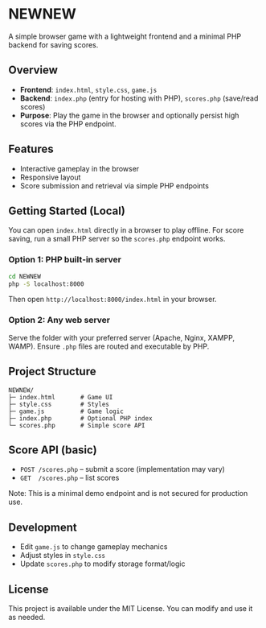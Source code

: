 # NEWNEW

A simple browser game with a lightweight frontend and a minimal PHP backend for saving scores.

## Overview

- **Frontend**: `index.html`, `style.css`, `game.js`
- **Backend**: `index.php` (entry for hosting with PHP), `scores.php` (save/read scores)
- **Purpose**: Play the game in the browser and optionally persist high scores via the PHP endpoint.

## Features

- Interactive gameplay in the browser
- Responsive layout
- Score submission and retrieval via simple PHP endpoints

## Getting Started (Local)

You can open `index.html` directly in a browser to play offline. For score saving, run a small PHP server so the `scores.php` endpoint works.

### Option 1: PHP built‑in server

```bash
cd NEWNEW
php -S localhost:8000
```

Then open `http://localhost:8000/index.html` in your browser.

### Option 2: Any web server

Serve the folder with your preferred server (Apache, Nginx, XAMPP, WAMP). Ensure `.php` files are routed and executable by PHP.

## Project Structure

```
NEWNEW/
├─ index.html       # Game UI
├─ style.css        # Styles
├─ game.js          # Game logic
├─ index.php        # Optional PHP index
└─ scores.php       # Simple score API
```

## Score API (basic)

- `POST /scores.php` – submit a score (implementation may vary)
- `GET  /scores.php` – list scores

Note: This is a minimal demo endpoint and is not secured for production use.

## Development

- Edit `game.js` to change gameplay mechanics
- Adjust styles in `style.css`
- Update `scores.php` to modify storage format/logic

## License

This project is available under the MIT License. You can modify and use it as needed.


